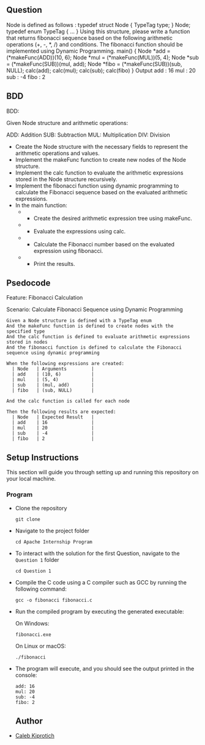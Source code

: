 ## Question
Node is defined as follows :
typedef struct Node
{
TypeTag type;
} Node;
typedef enum TypeTag {
...
}
Using this structure, please write a function that returns fibonacci sequence based on the following arithmetic operations (+, -, *, /) and conditions.
The fibonacci function should be implemented using Dynamic Programming.
main()
{
Node *add = (*makeFunc(ADD))(10, 6);
Node *mul = (*makeFunc(MUL))(5, 4);
Node *sub = (*makeFunc(SUB))(mul, add);
Node *fibo = (*makeFunc(SUB))(sub, NULL);
calc(add);
calc(mul);
calc(sub);
calc(fibo)
}
Output
add : 16
mul : 20
sub : -4
fibo : 2


## BDD
BDD:

Given Node structure and arithmetic operations:

ADD: Addition
SUB: Subtraction
MUL: Multiplication
DIV: Division
* Create the Node structure with the necessary fields to represent the arithmetic operations and values.
* Implement the makeFunc function to create new nodes of the Node structure.
* Implement the calc function to evaluate the arithmetic expressions stored in the Node structure recursively.
* Implement the fibonacci function using dynamic programming to calculate the Fibonacci sequence based on the evaluated arithmetic expressions.
* In the main function:
  * *  Create the desired arithmetic expression tree using makeFunc.
  * * Evaluate the expressions using calc.
  * * Calculate the Fibonacci number based on the evaluated expression using fibonacci.
  * * Print the results.

## Psedocode
Feature: Fibonacci Calculation

  Scenario: Calculate Fibonacci Sequence using Dynamic Programming

    Given a Node structure is defined with a TypeTag enum
    And the makeFunc function is defined to create nodes with the specified type
    And the calc function is defined to evaluate arithmetic expressions stored in nodes
    And the fibonacci function is defined to calculate the Fibonacci sequence using dynamic programming

    When the following expressions are created:
      | Node   | Arguments         |
      | add    | (10, 6)           |
      | mul    | (5, 4)            |
      | sub    | (mul, add)        |
      | fibo   | (sub, NULL)       |

    And the calc function is called for each node

    Then the following results are expected:
      | Node   | Expected Result   |
      | add    | 16                |
      | mul    | 20                |
      | sub    | -4                |
      | fibo   | 2                 |



## Setup Instructions

This section will guide you through setting up and running this repository on your local machine.

### Program

* Clone the repository
    ```
    git clone 
    ```
* Navigate to the project folder
    ```
    cd Apache Internship Program
    ```
* To interact with the solution for the first Question, navigate to the `Question 1` folder
    ```
    cd Question 1
    ```
* Compile the C code using a C compiler such as GCC by running the following command:
    ```
    gcc -o fibonacci fibonacci.c
    ```
* Run the compiled program by executing the generated executable:

   On Windows:
   ```
   fibonacci.exe
   ```
   On Linux or macOS:
   ```
   ./fibonacci
   ```
* The program will execute, and you should see the output printed in the console:
    ```
    add: 16
    mul: 20
    sub: -4
    fibo: 2
    ```
    
    ## Author
* [Caleb Kiprotich](https://github.com/Calebbii)
